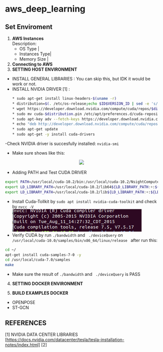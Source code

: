 # aws_deep_learning
## Set Enviroment
1. **AWS Instances**    
    Description:
    - OS Type |
    - Instances Type|
    - Memory Size |
2. **Connecting to AWS**
3. **SETTING HOST ENVIRONMENT**     
  - INSTALL GENERAL LIBRARIES : You can skip this, but IDK it would be work or not.
  - INSTALL NVIDIA DRIVER [1] :
    ```bash
    * sudo apt-get install linux-headers-$(uname -r)
    * distribution=$(. /etc/os-release;echo $ID$VERSION_ID | sed -e 's/\.//g')
    * wget https://developer.download.nvidia.com/compute/cuda/repos/$distribution/x86_64/cuda-$distribution.pin
    * sudo mv cuda-$distribution.pin /etc/apt/preferences.d/cuda-repository-pin-600
    * sudo apt-key adv --fetch-keys https://developer.download.nvidia.com/compute/cuda/repos/$distribution/x86_64/7fa2af80.pub
    * echo "deb http://developer.download.nvidia.com/compute/cuda/repos/$distribution/x86_64 /" | sudo tee /etc/apt/sources.list.d/cuda.list
    * sudo apt-get update
    * sudo apt-get -y install cuda-drivers
    ```
  -Check NVIDIA driver is succesfully installed:
  ```nvidia-smi ```
  - Make sure shows like this:
  <div align="center"> <img src="asset/nvidia-smi.png"> </div>
  
  - Adding PATH and Test CUDA DRIVER
  ```bash
  export PATH=/usr/local/cuda-10.2/bin:/usr/local/cuda-10.2/NsightCompute-2019.1${PATH:+:${PATH}}
  export LD_LIBRARY_PATH=/usr/local/cuda-10.2/lib64${LD_LIBRARY_PATH:+:${LD_LIBRARY_PATH}}
  export LD_LIBRARY_PATH=/usr/local/cuda-10.2/lib${LD_LIBRARY_PATH:+:${LD_LIBRARY_PATH}}
  ```

  - Install Cuda-Tollkit by ```sudo apt install nvidia-cuda-toolkit``` and check by ```nvcc -V``` <img src="asset/nvcc.png"> </div>
  - Verify CUDA by run ``` ./bandwidth ``` and ``` ./deviceQuery``` on ```/usr/local/cuda-10.0/samples/bin/x86_64/linux/release ``` after run this:
  ```bash
  cd ~/
  apt-get install cuda-samples-7-0 -y
  cd /usr/local/cuda-7.0/samples
  make
  ```
  - Make sure the result of ``` ./bandwidth ``` and ``` ./deviceQuery``` is PASS

4. **SETTING DOCKER ENVIRONMENT**

5. **BUILD EXAMPLES DOCKER**
  - OPENPOSE
  - ST-GCN

## REFERENCES
[1] NVIDIA DATA CENTER LIBRARIES [https://docs.nvidia.com/datacenter/tesla/tesla-installation-notes/index.html]
[2]
